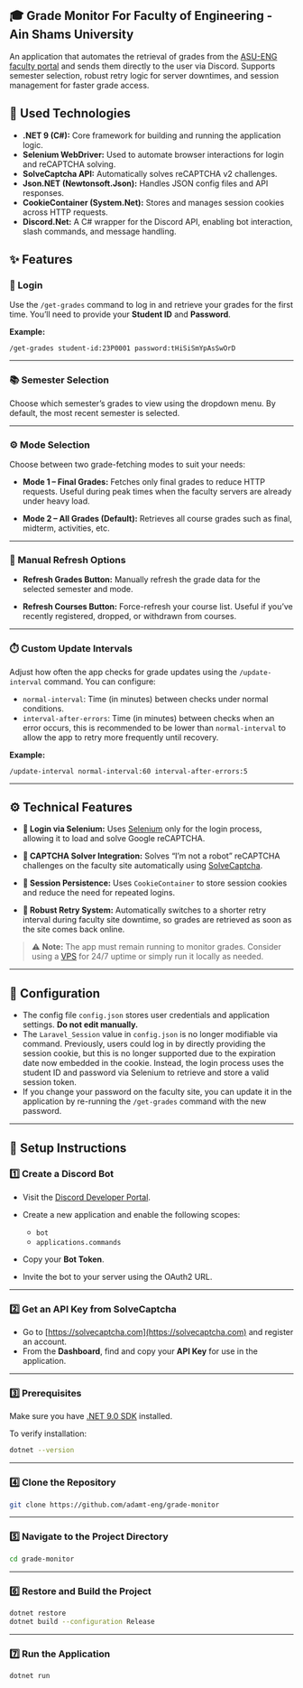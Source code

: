 ## :mortar_board: Grade Monitor For Faculty of Engineering - Ain Shams University

An application that automates the retrieval of grades from the [ASU-ENG faculty portal](https://eng.asu.edu.eg/login) and sends them directly to the user via Discord. Supports semester selection, robust retry logic for server downtimes, and session management for faster grade access.

## :toolbox: Used Technologies

- **.NET 9 (C#):** Core framework for building and running the application logic.
- **Selenium WebDriver:** Used to automate browser interactions for login and reCAPTCHA solving.
- **SolveCaptcha API:** Automatically solves reCAPTCHA v2 challenges.
- **Json.NET (Newtonsoft.Json):** Handles JSON config files and API responses.
- **CookieContainer (System.Net):** Stores and manages session cookies across HTTP requests.
- **Discord.Net:** A C# wrapper for the Discord API, enabling bot interaction, slash commands, and message handling.

## :sparkles: Features

### :closed_lock_with_key: Login

Use the `/get-grades` command to log in and retrieve your grades for the first time. You’ll need to provide your **Student ID** and **Password**.

**Example:**

```
/get-grades student-id:23P0001 password:tHiSiSmYpAsSwOrD
```

---

### :books: Semester Selection

Choose which semester’s grades to view using the dropdown menu. By default, the most recent semester is selected.

---

### :gear: Mode Selection

Choose between two grade-fetching modes to suit your needs:

- **Mode 1 – Final Grades:**
  Fetches only final grades to reduce HTTP requests. Useful during peak times when the faculty servers are already under heavy load.

- **Mode 2 – All Grades (Default):**
  Retrieves all course grades such as final, midterm, activities, etc.

---

### :arrows_counterclockwise: Manual Refresh Options

- **Refresh Grades Button:**
  Manually refresh the grade data for the selected semester and mode.

- **Refresh Courses Button:**
  Force-refresh your course list. Useful if you’ve recently registered, dropped, or withdrawn from courses.

---

### :stopwatch: Custom Update Intervals

Adjust how often the app checks for grade updates using the `/update-interval` command. You can configure:

- `normal-interval`: Time (in minutes) between checks under normal conditions.
- `interval-after-errors`: Time (in minutes) between checks when an error occurs, this is recommended to be lower than `normal-interval` to allow the app to retry more frequently until recovery.

**Example:**

```
/update-interval normal-interval:60 interval-after-errors:5
```

---

## :gear: Technical Features

* **:key: Login via Selenium:**
  Uses [Selenium](https://github.com/SeleniumHQ/selenium) only for the login process, allowing it to load and solve Google reCAPTCHA.

* **:robot: CAPTCHA Solver Integration:**
  Solves “I’m not a robot” reCAPTCHA challenges on the faculty site automatically using [SolveCaptcha](https://solvecaptcha.com).

* **:cookie: Session Persistence:**
  Uses `CookieContainer` to store session cookies and reduce the need for repeated logins.

* **:repeat: Robust Retry System:**
  Automatically switches to a shorter retry interval during faculty site downtime, so grades are retrieved as soon as the site comes back online.

> :warning: **Note:**
> The app must remain running to monitor grades. Consider using a [VPS](https://cloud.google.com/learn/what-is-a-virtual-private-server) for 24/7 uptime or simply run it locally as needed.

---

## :wrench: Configuration

- The config file `config.json` stores user credentials and application settings. **Do not edit manually.**
- The `Laravel_Session` value in `config.json` is no longer modifiable via command. Previously, users could log in by directly providing the session cookie, but this is no longer supported due to the expiration date now embedded in the cookie. Instead, the login process uses the student ID and password via Selenium to retrieve and store a valid session token.
- If you change your password on the faculty site, you can update it in the application by re-running the `/get-grades` command with the new password.

---

## :rocket: Setup Instructions

### :one: Create a Discord Bot

- Visit the [Discord Developer Portal](https://discord.com/developers/applications).
- Create a new application and enable the following scopes:

  - `bot`
  - `applications.commands`
- Copy your **Bot Token**.
- Invite the bot to your server using the OAuth2 URL.

---

### :two: Get an API Key from SolveCaptcha

- Go to [https://solvecaptcha.com](https://solvecaptcha.com) and register an account.
- From the **Dashboard**, find and copy your **API Key** for use in the application.

---

### :three: Prerequisites

Make sure you have [.NET 9.0 SDK](https://dotnet.microsoft.com/en-us/download/dotnet/9.0) installed.

To verify installation:

```bash
dotnet --version
```

---

### :four: Clone the Repository

```bash
git clone https://github.com/adamt-eng/grade-monitor
```

---

### :five: Navigate to the Project Directory

```bash
cd grade-monitor
```

---

### :six: Restore and Build the Project

```bash
dotnet restore
dotnet build --configuration Release
```

---

### :seven: Run the Application

```bash
dotnet run
```
